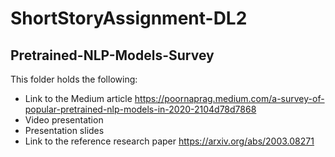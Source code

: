 # ShortStoryAssignment-DL2

## Pretrained-NLP-Models-Survey

This folder holds the following:
 * Link to the Medium article
 https://poornaprag.medium.com/a-survey-of-popular-pretrained-nlp-models-in-2020-2104d78d7868
 * Video presentation
 * Presentation slides
 * Link to the reference research paper 
 https://arxiv.org/abs/2003.08271
